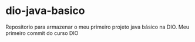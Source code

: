 # dio-java-basico
Repositorio para armazenar o meu primeiro projeto java básico na DIO.
Meu primeiro commit do curso DIO
